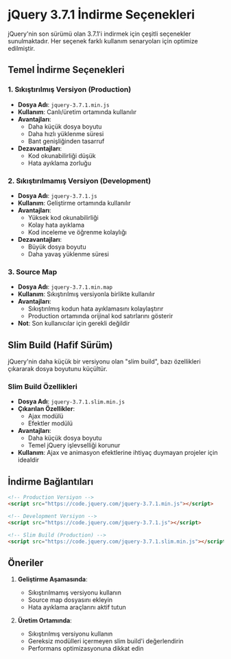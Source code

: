 # jQuery 3.7.1 İndirme Seçenekleri

jQuery'nin son sürümü olan 3.7.1'i indirmek için çeşitli seçenekler sunulmaktadır. Her seçenek farklı kullanım senaryoları için optimize edilmiştir.

## Temel İndirme Seçenekleri

### 1. Sıkıştırılmış Versiyon (Production)
- **Dosya Adı**: `jquery-3.7.1.min.js`
- **Kullanım**: Canlı/üretim ortamında kullanılır
- **Avantajları**:
  - Daha küçük dosya boyutu
  - Daha hızlı yüklenme süresi
  - Bant genişliğinden tasarruf
- **Dezavantajları**:
  - Kod okunabilirliği düşük
  - Hata ayıklama zorluğu

### 2. Sıkıştırılmamış Versiyon (Development)
- **Dosya Adı**: `jquery-3.7.1.js`
- **Kullanım**: Geliştirme ortamında kullanılır
- **Avantajları**:
  - Yüksek kod okunabilirliği
  - Kolay hata ayıklama
  - Kod inceleme ve öğrenme kolaylığı
- **Dezavantajları**:
  - Büyük dosya boyutu
  - Daha yavaş yüklenme süresi

### 3. Source Map
- **Dosya Adı**: `jquery-3.7.1.min.map`
- **Kullanım**: Sıkıştırılmış versiyonla birlikte kullanılır
- **Avantajları**:
  - Sıkıştırılmış kodun hata ayıklamasını kolaylaştırır
  - Production ortamında orijinal kod satırlarını gösterir
- **Not**: Son kullanıcılar için gerekli değildir

## Slim Build (Hafif Sürüm)

jQuery'nin daha küçük bir versiyonu olan "slim build", bazı özellikleri çıkararak dosya boyutunu küçültür.

### Slim Build Özellikleri
- **Dosya Adı**: `jquery-3.7.1.slim.min.js`
- **Çıkarılan Özellikler**:
  - Ajax modülü
  - Efektler modülü
- **Avantajları**:
  - Daha küçük dosya boyutu
  - Temel jQuery işlevselliği korunur
- **Kullanım**: Ajax ve animasyon efektlerine ihtiyaç duymayan projeler için idealdir

## İndirme Bağlantıları

```html
<!-- Production Versiyon -->
<script src="https://code.jquery.com/jquery-3.7.1.min.js"></script>

<!-- Development Versiyon -->
<script src="https://code.jquery.com/jquery-3.7.1.js"></script>

<!-- Slim Build (Production) -->
<script src="https://code.jquery.com/jquery-3.7.1.slim.min.js"></script>
```

## Öneriler

1. **Geliştirme Aşamasında**:
   - Sıkıştırılmamış versiyonu kullanın
   - Source map dosyasını ekleyin
   - Hata ayıklama araçlarını aktif tutun

2. **Üretim Ortamında**:
   - Sıkıştırılmış versiyonu kullanın
   - Gereksiz modülleri içermeyen slim build'i değerlendirin
   - Performans optimizasyonuna dikkat edin